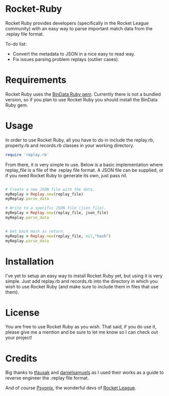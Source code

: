 # Rocket-Ruby
Rocket Ruby provides developers (specifically in the Rocket League community) with an easy way to parse important match data from the .replay file format.

To-do list:
  * Convert the metadata to JSON in a nice easy to read way.
  * Fix issues parsing problem replays (outlier cases).

# Requirements
Rocket Ruby uses the [BinData Ruby gem](https://github.com/dmendel/bindata/wiki). Currently there is not a bundled version, so if you plan to use Rocket Ruby you should install the BinData Ruby gem.

# Usage
In order to use Rocket Ruby, all you have to do in include the replay.rb, property.rb and records.rb classes in your working directory.
```ruby
require 'replay.rb'
```
From there, it is very simple to use. Below is a basic implementation where replay_file is a file of the .replay file format. A JSON file can be supplied, or if you need Rocket Ruby to generate its own, just pass nil.
```ruby

# Create a new JSON file with the data.
myReplay = Replay.new(replay_file)
myReplay.parse_data

# Write to a specific JSON file (json_file).
myReplay = Replay.new(replay_file, json_file)
myReplay.parse_data


# Get back Hash as return.
myReplay = Replay.new(replay_file, nil,"hash")
myReplay.parse_data
```

# Installation
I've yet to setup an easy way to install Rocket Ruby yet, but using it is very simple. Just add replay.rb and records.rb into the directory in which you wish to use Rocket Ruby (and make sure to include them in files that use them).

# License
You are free to use Rocket Ruby as you wish. That said, if you do use it, please give me a mention and be sure to let me know so I can check out your project!

# Credits
Big thanks to [tfausak](https://github.com/tfausak) and [danielsamuels](https://github.com/danielsamuels) as I used their works as a guide to reverse engineer the .replay file format.

And of course [Psyonix](http://psyonix.com), the wonderful devs of [Rocket League](http://store.steampowered.com/app/252950/).
